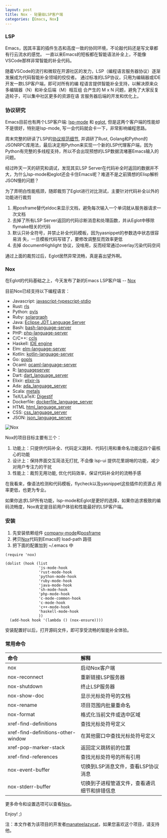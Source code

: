 ```yaml
---
layout: post
title: Nox - 轻量级LSP客户端
categories: [Emacs, Nox]
---
```


### LSP
Emacs，因其丰富的插件生态和高度一致的协同环境，不论敲代码还是写文章都有行云流水的感觉。
一直以来Emacs的短板都在智能语法补全上，不能像VSCode那样非常智能的补全代码。

随着VSCode的流行和微软在开源社区的发力，LSP（编程语言服务器协议）逐渐发展成为代码智能补全领域的佼佼者。
通过标准的LSP协议，只用为编辑器或IDE开发一款LSP客户端，即可对所有的编
程语言提供智能补全支持，以解决原来众多编辑器（N）和补全后端（M）相互组
合产生的 M x N 问题，避免了大家反复造轮子，可以集中社区更多的资源在语
言服务器后端的开发和优化上。


### 协议研究
Emacs目前也有两个LSP客户端: [lsp-mode](https://github.com/emacs-lsp/lsp-mode) 和 [eglot](https://github.com/joaotavora/eglot), 但是这两个客户端的性能却不是很好，特别是lsp-mode, 写一会代码就会卡一下，非常影响编程思路。

周末完整的研读了LSP的[协议规范细节](https://microsoft.github.io/language-server-protocol/specifications/specification-current/), 并调研了Rust, Golang和Python的JSONRPC库用法，最后决定用Python来实现一个新的LSP代理客户端，因为Python有完整的多线程支持，所以不会出现预想的LSP数据流堵塞Emacs输入的问题。

经过昨天一天的研究和调试，发现其实LSP Server在代码补全时返回的数据并不
大，为什么lsp-mode和eglot还会卡住Emacs呢？难道不是之前猜想的Elisp解析JSON慢的问题？

为了弄明白性能瓶颈，随即裁剪了Eglot进行对比测试，主要针对代码补全以外的功能进行裁剪
1. 用posframe替代eldoc来显示文档，避免每次输入一个单词就从服务器请求一次文档
2. 去掉了所有LSP Server返回的代码诊断消息和处理函数，并从Eglot中移除
   flymake相关的代码
3. 默认只补全符号，并禁止补全代码模板，因为yasnippet的参数选中状态很容易消
   失，一旦模板代码写错了，要修改调整反而效率更低
4. 去掉 documentHighlight 协议，没啥用，反而经常通过overlay污染代码空间

通过上面的裁剪过后，Eglot居然异常流畅，真是喜出望外啊。

### Nox
在Eglot的代码基础之上，今天发布了新的Emacs LSP客户端 -- [Nox](https://github.com/manateelazycat/nox)

目前Nox已经支持以下编程语言：

* Javascript: [javascript-typescript-stdio][javascript-typescript-langserver]
* Rust: [rls][rls]
* Python: [pyls][pyls]
* Ruby: [solargraph][solargraph]
* Java: [Eclipse JDT Language Server][eclipse-jdt]
* Bash: [bash-language-server][bash-language-server]
* PHP: [php-language-server][php-language-server]
* C/C++: [ccls][ccls]
* Haskell: [IDE engine][haskell-ide-engine]
* Elm: [elm-language-server][elm-language-server]
* Kotlin: [kotlin-language-server][kotlin-language-server]
* Go: [gopls][gopls]
* Ocaml: [ocaml-language-server][ocaml-language-server]
* R: [languageserver][r-languageserver]
* Dart: [dart_language_server][dart_language_server]
* Elixir: [elixir-ls][elixir-ls]
* Ada: [ada_language_server][ada_language_server]
* Scala: [metals][metals]
* TeX/LaTeX: [Digestif][digestif]
* Dockerfile: [dockerfile_language_server][dockerfile_language_server]
* HTML [html_language_server][html_language_server]
* CSS: [css_language_server][css_language_server]
* JSON: [json_language_server][json_language_server]


![Nox]({{site.url}}/pics/nox/nox.png)

Nox的项目目标主要有三个：
1. 功能上：只提供代码补全、代码定义跳转、代码引用和重命名功能这四个最核心的功能
2. 设计上：保持界面交互简洁无打扰, 不会像 lsp-ui 提供花里胡哨的功能，减少对用户专注力的干扰
3. 性能上：裁剪无用功能, 优化代码效率，保证代码补全时的流畅手感

在我看来，像语法检测和代码模板，flycheck以及yasnippet这些插件的资源占
用率更低，也更为专业。

如果你追求LSP所有功能，lsp-mode和Eglot是更好的选择，如果你追求极致的编
码流畅度，Nox肯定是目前用户体验和性能最好的LSP客户端。

### 安装
1. 先安装依赖组件 [company-mode](https://github.com/company-mode/company-mode)和[posframe](https://github.com/tumashu/posframe)
2. 拷贝[Nox](https://github.com/manateelazycat/nox)代码到Emacs的 load-path 路径
3. 把下面的配置加到 ~/.emacs 中

```elisp
(require 'nox)

(dolist (hook (list
               'js-mode-hook
               'rust-mode-hook
               'python-mode-hook
               'ruby-mode-hook
               'java-mode-hook
               'sh-mode-hook
               'php-mode-hook
               'c-mode-common-hook
               'c-mode-hook
               'c++-mode-hook
               'haskell-mode-hook
               ))
  (add-hook hook '(lambda () (nox-ensure))))
```
安装配置好以后，打开源码文件，即可享受流畅的智能补全体验。

### 常用命令

| 命令                               | 解释                                         |
| :----                              | :----                                        |
| nox                                | 启动Nox客户端                                |
| nox-reconnect                      | 重新链接LSP服务器                            |
| nox-shutdown                       | 终止LSP服务器                                |
| nox-show-doc                       | 显示光标处符号的文档                         |
| nox-rename                         | 项目范围内批量重命名                            |
| nox-format                         | 格式化当前文件或选中区域                     |
| xref-find-definitions              | 查找光标处符号定义                           |
| xref-find-definitions-other-window | 在其他窗口中查找光标处符号定义               |
| xref-pop-marker-stack              | 返回定义跳转前的位置                           |
| xref-find-references               | 查找光标处符号的所有引用                   |
| nox-event-buffer                   | 切换到LSP消息文件，查看LSP协议消息           |
| nox-stderr-buffer                  | 切换到子进程管道文件，查看通讯细节和排错信息 |

更多命令和设置选项可以查看[Nox](https://github.com/manateelazycat/nox)。

Enjoy! ;)

注：本文作者为该项目的开发者[manateelazycat](https://github.com/manateelazycat)，如果您喜欢这个项目，请支持他。

[lsp]: https://microsoft.github.io/language-server-protocol/
[rls]: https://github.com/rust-lang-nursery/rls
[pyls]: https://github.com/palantir/python-language-server
[gnuelpa]: https://elpa.gnu.org/packages/eglot.html
[melpa]: http://melpa.org/#/eglot
[javascript-typescript-langserver]: https://github.com/sourcegraph/javascript-typescript-langserver
[emacs-lsp]: https://github.com/emacs-lsp/lsp-mode
[emacs-lsp-plugins]: https://github.com/emacs-lsp
[bash-language-server]: https://github.com/mads-hartmann/bash-language-server
[php-language-server]: https://github.com/felixfbecker/php-language-server
[company-mode]: https://github.com/company-mode/company-mode
[cquery]: https://github.com/cquery-project/cquery
[ccls]: https://github.com/MaskRay/ccls
[clangd]: https://clang.llvm.org/extra/clangd.html
[solargraph]: https://github.com/castwide/solargraph
[windows-subprocess-hang]: https://www.gnu.org/software/emacs/manual/html_node/efaq-w32/Subprocess-hang.html
[haskell-ide-engine]: https://github.com/haskell/haskell-ide-engine
[elm-language-server]: https://github.com/elm-tooling/elm-language-server
[kotlin-language-server]: https://github.com/fwcd/KotlinLanguageServer
[gopls]: https://github.com/golang/go/wiki/gopls
[eclipse-jdt]: https://github.com/eclipse/eclipse.jdt.ls
[ocaml-language-server]: https://github.com/freebroccolo/ocaml-language-server
[r-languageserver]: https://cran.r-project.org/package=languageserver
[dart_language_server]: https://github.com/natebosch/dart_language_server
[elixir-ls]: https://github.com/JakeBecker/elixir-ls
[news]: https://github.com/joaotavora/eglot/blob/master/NEWS.md
[ada_language_server]: https://github.com/AdaCore/ada_language_server
[metals]: http://scalameta.org/metals/
[digestif]: https://github.com/astoff/digestif
[company]: http://elpa.gnu.org/packages/company.html
[flymake]: https://www.gnu.org/software/emacs/manual/html_node/flymake/index.html#Top
[yasnippet]: http://elpa.gnu.org/packages/yasnippet.html
[markdown]: https://github.com/defunkt/markdown-mode
[dockerfile_language_server]: https://github.com/rcjsuen/dockerfile-language-server-nodejs
[html_language_server]: https://github.com/Microsoft/vscode/tree/master/extensions/html-language-features/server
[css_language_server]: https://github.com/Microsoft/vscode/tree/master/extensions/css-language-features/server
[json_language_server]: https://www.npmjs.com/package/vscode-json-languageserver
